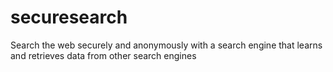 # securesearch
Search the web securely and anonymously with a search engine that learns and retrieves data from other search engines
